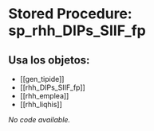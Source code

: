 # Stored Procedure: sp_rhh_DIPs_SIIF_fp

## Usa los objetos:
- [[gen_tipide]]
- [[rhh_DIPs_SIIF_fp]]
- [[rhh_emplea]]
- [[rhh_liqhis]]

*No code available.*
